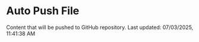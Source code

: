 # Auto Push File

Content that will be pushed to GitHub repository.
Last updated: 07/03/2025, 11:41:38 AM